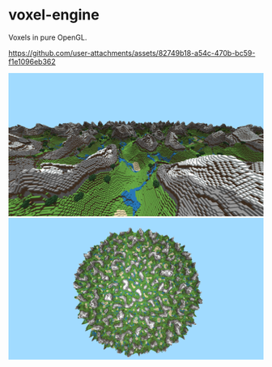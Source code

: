 # voxel-engine

Voxels in pure OpenGL.

https://github.com/user-attachments/assets/82749b18-a54c-470b-bc59-f1e1096eb362

![Screenshot](https://github.com/fumseckk/voxel-engine/blob/main/screenshot1.png)
![Screenshot](https://github.com/fumseckk/voxel-engine/blob/main/screenshot2.png)
